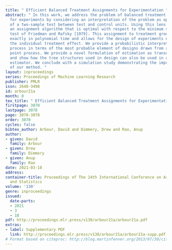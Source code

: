 ```yaml
---
title: " Efficient Balanced Treatment Assignments for Experimentation "
abstract: " In this work, we address the problem of balanced treatment assignment
  for experiments by considering an interpretation of the problem as optimization
  of a two-sample test between test and control units. Using this lens we provide
  an assignment algorithm that is optimal with respect to the minimum spanning tree
  test of Friedman and Rafsky [1979]. This assignment to treatment groups may be performed
  exactly in polynomial time and allows for the design of experiments explicitly targeting
  the individual treatment effect. We provide a probabilistic interpretation of this
  process in terms of the most probable element of designs drawn from a determinantal
  point process. We provide a novel formulation of estimation as transductive inference
  and show how the tree structures used in design can also be used in an adjustment
  estimator. We conclude with a simulation study demonstrating the improved efficacy
  of our method. "
layout: inproceedings
series: Proceedings of Machine Learning Research
publisher: PMLR
issn: 2640-3498
id: arbour21a
month: 0
tex_title: " Efficient Balanced Treatment Assignments for Experimentation "
firstpage: 3070
lastpage: 3078
page: 3070-3078
order: 3070
cycles: false
bibtex_author: Arbour, David and Dimmery, Drew and Rao, Anup
author:
- given: David
  family: Arbour
- given: Drew
  family: Dimmery
- given: Anup
  family: Rao
date: 2021-03-18
address: 
container-title: Proceedings of The 24th International Conference on Artificial Intelligence
  and Statistics
volume: '130'
genre: inproceedings
issued:
  date-parts:
  - 2021
  - 3
  - 18
pdf: http://proceedings.mlr.press/v130/arbour21a/arbour21a.pdf
extras:
- label: Supplementary PDF
  link: http://proceedings.mlr.press/v130/arbour21a/arbour21a-supp.pdf
# Format based on citeproc: http://blog.martinfenner.org/2013/07/30/citeproc-yaml-for-bibliographies/
---
```

